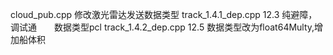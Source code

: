 cloud_pub.cpp 修改激光雷达发送数据类型
track_1.4.1_dep.cpp   12.3   纯避障，调试通　　数据类型pcl
track_1.4.2_dep.cpp   12.5   数据类型改为float64Multy,增加船体积
